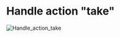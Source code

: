 # Handle action "take"

![Handle_action_take](https://www.plantuml.com/plantuml/svg/ZP6nQiCm48PtFSLVJVRalQMGiTrB8LEuMET6H3uPwJo4adSlaXsQWY7LTkYxx_wJTbafwJm6ypGb-Xe9S-PFJkfx2ky3eXXJ4MCcIkhLHy4RYGiCwcjbbSviyMq0m0zelF88ds7FVB4jzCI2viAvhSIDghVm0c5AXzAJDzbodicvHGUDAFDawNZvYpaEhBoIGuhZdVmXgdGClCbcrdNPW-FS9p_LnLzXzt6kSKfm5DLl9uVCQ2Is_tLzd3XnUJU9HOLItll4-S5icnyax4aawYqeAPgkAtjsNRiEMEJNyjTnCZiMDu_X1m00 "Handle_action_take")

<!-- 
```plantuml
@startuml
!pragma useVerticalIf on

start

partition Handle action "take" {
    if (item is "key") then (yes)
        if ("key" in near_items) then (yes)
            :add "key" to taken_items;
            :delete "key" from near_items;
            :delete "key" from table_items;
            :set action_description = "You take the key";
        else (no)
            :set action_description = "There is no key here";
        endif
    else (no)
        :set action_description = "You cannot take that (//item//)";
    endif
}

stop
@enduml
```
 -->
